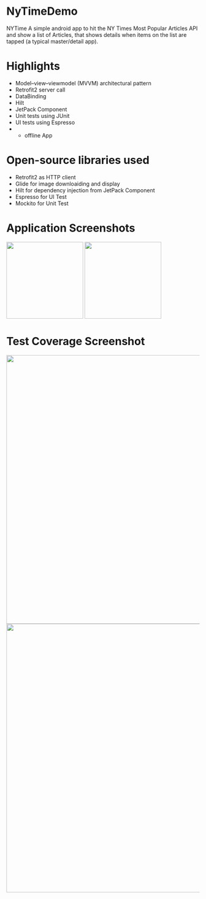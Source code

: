 # NyTimeDemo

NYTime
A simple android app to hit the NY Times Most Popular Articles API and show a list of Articles, that shows details when items on the list are tapped (a typical master/detail app).


# Highlights
- Model–view–viewmodel (MVVM) architectural pattern
- Retrofit2 server call
- DataBinding
- Hilt
- JetPack Component
- Unit tests using JUnit
- UI tests using Espresso
- - offline App


# Open-source libraries used
- Retrofit2 as HTTP client
- Glide for image downloaiding and display
- Hilt for dependency injection from JetPack Component
- Espresso   for UI Test
- Mockito  for Unit Test 

# Application Screenshots
<img src="https://user-images.githubusercontent.com/8200348/155355265-fd52195c-7217-4164-8ec4-7d35cfd38679.jpg"  width="200">

<img src="https://user-images.githubusercontent.com/8200348/155355294-96eea1c8-d0d9-40be-b6b9-582142b0d685.jpg" width="200">


# Test Coverage Screenshot

<img width="700" src="https://user-images.githubusercontent.com/8200348/155325902-dc0b5607-d4bc-439a-a6f1-6893ad66e5af.png">


<img width="700" src="https://user-images.githubusercontent.com/8200348/153765310-5e8ed6e2-43e6-4527-8c72-eb7d92c2cefc.png">







